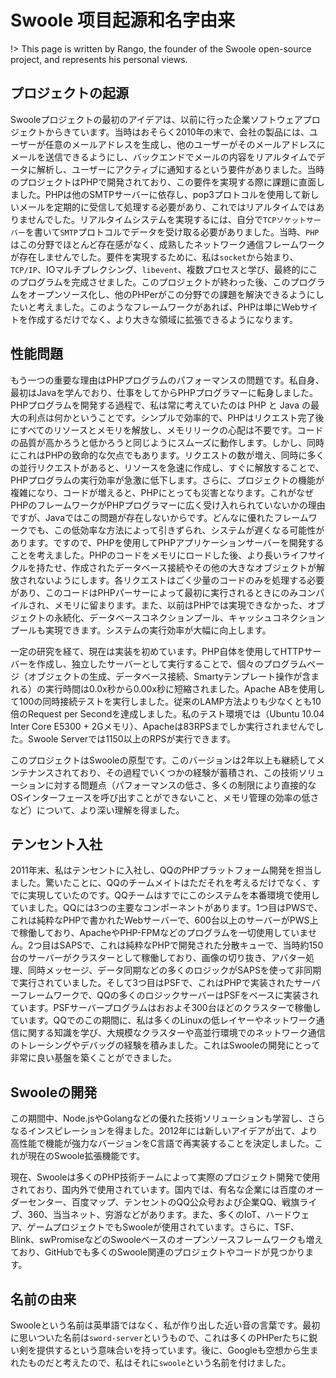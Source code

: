 # Swoole 项目起源和名字由来

!> This page is written by Rango, the founder of the Swoole open-source project, and represents his personal views.
## プロジェクトの起源

Swooleプロジェクトの最初のアイデアは、以前に行った企業ソフトウェアプロジェクトからきています。当時はおそらく2010年の末で、会社の製品には、ユーザーが任意のメールアドレスを生成し、他のユーザーがそのメールアドレスにメールを送信できるようにし、バックエンドでメールの内容をリアルタイムでデータに解析し、ユーザーにアクティブに通知するという要件がありました。当時のプロジェクトはPHPで開発されており、この要件を実現する際に課題に直面しました。PHPは他のSMTPサーバーに依存し、pop3プロトコルを使用して新しいメールを定期的に受信して処理する必要があり、これではリアルタイムではありませんでした。リアルタイムシステムを実現するには、自分で`TCPソケットサーバー`を書いて`SMTP`プロトコルでデータを受け取る必要がありました。当時、`PHP`はこの分野でほとんど存在感がなく、成熟したネットワーク通信フレームワークが存在しませんでした。要件を実現するために、私は`socket`から始まり、`TCP/IP`、IOマルチプレクシング、`libevent`、複数プロセスと学び、最終的にこのプログラムを完成させました。このプロジェクトが終わった後、このプログラムをオープンソース化し、他のPHPerがこの分野での課題を解決できるようにしたいと考えました。このようなフレームワークがあれば、PHPは単にWebサイトを作成するだけでなく、より大きな領域に拡張できるようになります。
## 性能問題

もう一つの重要な理由はPHPプログラムのパフォーマンスの問題です。私自身、最初はJavaを学んでおり、仕事をしてからPHPプログラマーに転身しました。PHPプログラムを開発する過程で、私は常に考えていたのは PHP と Java の最大の利点は何かということです。シンプルで効率的で、PHPはリクエスト完了後にすべてのリソースとメモリを解放し、メモリリークの心配は不要です。コードの品質が高かろうと低かろうと同じようにスムーズに動作します。しかし、同時にこれはPHPの致命的な欠点でもあります。リクエストの数が増え、同時に多くの並行リクエストがあると、リソースを急速に作成し、すぐに解放することで、PHPプログラムの実行効率が急激に低下します。さらに、プロジェクトの機能が複雑になり、コードが増えると、PHPにとっても災害となります。これがなぜPHPのフレームワークがPHPプログラマーに広く受け入れられていないかの理由ですが、Javaではこの問題が存在しないからです。どんなに優れたフレームワークでも、この低効率な方法によって引きずられ、システムが遅くなる可能性があります。ですので、PHPを使用してPHPアプリケーションサーバーを開発することを考えました。PHPのコードをメモリにロードした後、より長いライフサイクルを持たせ、作成されたデータベース接続やその他の大きなオブジェクトが解放されないようにします。各リクエストはごく少量のコードのみを処理する必要があり、このコードはPHPパーサーによって最初に実行されるときにのみコンパイルされ、メモリに留まります。また、以前はPHPでは実現できなかった、オブジェクトの永続化、データベースコネクションプール、キャッシュコネクションプールも実現できます。システムの実行効率が大幅に向上します。

一定の研究を経て、現在は実装を初めています。PHP自体を使用してHTTPサーバーを作成し、独立したサーバーとして実行することで、個々のプログラムページ（オブジェクトの生成、データベース接続、Smartyテンプレート操作が含まれる）の実行時間は0.0x秒から0.00x秒に短縮されました。Apache ABを使用して100の同時接続テストを実行しました。従来のLAMP方法よりも少なくとも10倍のRequest per Secondを達成しました。私のテスト環境では（Ubuntu 10.04 Inter Core E5300 + 2Gメモリ）、Apacheは83RPSまでしか実行されませんでした。Swoole Serverでは1150以上のRPSが実行できます。

このプロジェクトはSwooleの原型です。このバージョンは2年以上も継続してメンテナンスされており、その過程でいくつかの経験が蓄積され、この技術ソリューションに対する問題点（パフォーマンスの低さ、多くの制限により直接的なOSインターフェースを呼び出すことができないこと、メモリ管理の効率の低さなど）について、より深い理解を得ました。
## テンセント入社

2011年末、私はテンセントに入社し、QQのPHPプラットフォーム開発を担当しました。驚いたことに、QQのチームメイトはただそれを考えるだけでなく、すでに実現していたのです。QQチームはすでにこのシステムを本番環境で使用していました。QQには3つの主要なコンポーネントがあります。1つ目はPWSで、これは純粋なPHPで書かれたWebサーバーで、600台以上のサーバーがPWS上で稼働しており、ApacheやPHP-FPMなどのプログラムを一切使用していません。2つ目はSAPSで、これは純粋なPHPで開発された分散キューで、当時約150台のサーバーがクラスターとして稼働しており、画像の切り抜き、アバター処理、同時メッセージ、データ同期などの多くのロジックがSAPSを使って非同期で実行されていました。そして3つ目はPSFで、これはPHPで実装されたサーバーフレームワークで、QQの多くのロジックサーバーはPSFをベースに実装されています。PSFサーバープログラムはおおよそ300台ほどのクラスターで稼働しています。QQでのこの期間に、私は多くのLinuxの低レイヤーやネットワーク通信に関する知識を学び、大規模なクラスターや高並行環境でのネットワーク通信のトレーシングやデバッグの経験を積みました。これはSwooleの開発にとって非常に良い基盤を築くことができました。
## Swooleの開発

この期間中、Node.jsやGolangなどの優れた技術ソリューションも学習し、さらなるインスピレーションを得ました。2012年には新しいアイデアが出て、より高性能で機能が強力なバージョンをC言語で再実装することを決定しました。これが現在のSwoole拡張機能です。

現在、Swooleは多くのPHP技術チームによって実際のプロジェクト開発で使用されており、国内外で使用されています。国内では、有名な企業には百度のオーダーセンター、百度マップ、テンセントのQQ公众号および企業QQ、戦旗ライブ、360、当当ネット、穷游などがあります。また、多くのIoT、ハードウェア、ゲームプロジェクトでもSwooleが使用されています。さらに、TSF、Blink、swPromiseなどのSwooleベースのオープンソースフレームワークも増えており、GitHubでも多くのSwoole関連のプロジェクトやコードが見つかります。
## 名前の由来

Swooleという名前は英単語ではなく、私が作り出した近い音の言葉です。最初に思いついた名前は`sword-server`というもので、これは多くのPHPerたちに鋭い剣を提供するという意味合いを持っています。後に、Googleも空想から生まれたものだと考えたので、私はそれに`swoole`という名前を付けました。
